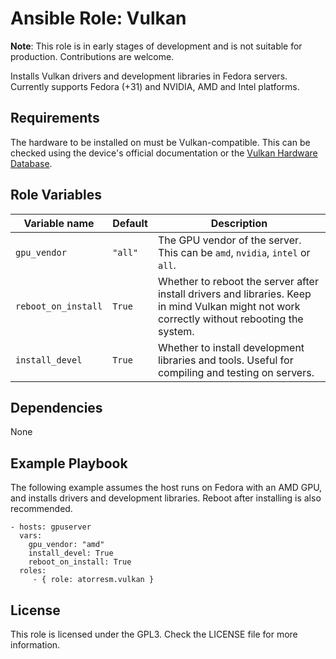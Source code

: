Ansible Role: Vulkan
=========

**Note**: This role is in early stages of development and is not suitable for production. Contributions are welcome.

Installs Vulkan drivers and development libraries in Fedora servers.
Currently supports Fedora (+31) and NVIDIA, AMD and Intel platforms.

Requirements
------------

The hardware to be installed on must be Vulkan-compatible. This can be checked using the device's official
documentation or the [Vulkan Hardware Database](https://vulkan.gpuinfo.org/).

Role Variables
--------------

| Variable name       | Default | Description                                                                                                                                   |
|---------------------|---------|-----------------------------------------------------------------------------------------------------------------------------------------------|
| `gpu_vendor`        | `"all"` | The GPU vendor of the server.  This can be `amd`, `nvidia`, `intel` or `all`.                                                                 |
| `reboot_on_install` | `True`  | Whether to reboot the server after install drivers and libraries.  Keep in mind Vulkan might not work correctly without rebooting the system. |
| `install_devel`     | `True`  | Whether to install development libraries and tools.  Useful for compiling and testing on servers.                                             |

Dependencies
------------

None

Example Playbook
----------------

The following example assumes the host runs on Fedora with an AMD GPU, and installs drivers and development libraries. Reboot after installing is also recommended.

    - hosts: gpuserver
      vars:
        gpu_vendor: "amd"
        install_devel: True
        reboot_on_install: True
      roles:
         - { role: atorresm.vulkan }

License
-------

This role is licensed under the GPL3. Check the LICENSE file for more information.